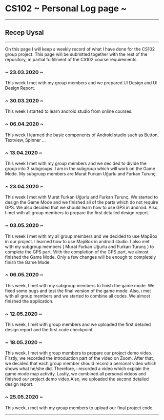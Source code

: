 # CS102 ~ Personal Log page ~
****
## Recep Uysal 
****

On this page I will keep a weekly record of what I have done for the CS102 group project. This page will be submitted together with the rest of the repository, in partial fulfillment of the CS102 course requirements.

### ~ 23.03.2020 ~
This week I met with my group members and we prepared UI Design and UI Design Report.

### ~ 30.03.2020 ~
This week I started to learn android studio from online courses. 

### ~ 06.04.2020 ~
This week I learned the basic components of Android studio such as Button, Textview, Spinner ...

### ~ 13.04.2020 ~
This week I met with my group members and we decided to divide the group into 3 subgroups. I am in the subgroup which will work on the Game Mode. My subgruop members are Murat Furkan Uğurlu and Furkan Turunç.

### ~ 23.04.2020 ~
This week I met with Murat Furkan Uğurlu and Furkan Turunç. We started to design the Game Mode and we finished all of the parts which do not require GPS. We also decided that we should learn how to use GPS in android. Also, I met with all group members to prepare the first detailed design report.   

### ~ 03.05.2020 ~
This week I met with my all group members and we decided to use MapBox in our project. I learned how to use MapBox in android studio. I also met with my subgroup members ( Murat Furkan Uğurlu and Furkan Turunç ) to complete the GPS part. With the completion of the GPS part, we almost finished the Game Mode. Only a few changes will be enough to completely finish the Game Mode.

### ~ 06.05.2020 ~
This week, I met with my subgroup members to finish the game mode. We fixed some bugs and test the final version of the game mode.
Also, ı met with all group members and we started to combine all codes. We almost finished the application.

### ~ 12.05.2020 ~
This week, I met with group members and we uploaded the first detailed design report and the first code checkpoint.

### ~ 18.05.2020 ~
This week, I met with group members to prepare our project demo video. Firstly, we recorded the introduction part of the video on Zoom. After that, we decided that each group member should record a personal video which shows what he/she did. Therefore, ı recorded a video which explain the game mode map activity. Lastly, we combined all personal videos and finished our project demo video.Also, we uploaded the second detailed design report.

### ~ 25.05.2020 ~
This week, ı met with my group members to upload our final project code.
****
